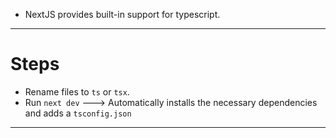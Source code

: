 - NextJS provides built-in support for typescript.

---
# Steps
- Rename files to `ts` or `tsx`.
- Run `next dev` ---> Automatically installs the necessary dependencies and adds a `tsconfig.json`

---
